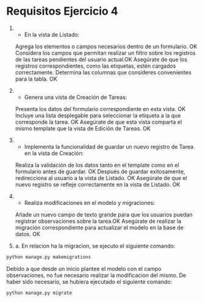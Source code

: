 # Requisitos Ejercicio 4

1. - En la vista de Listado:

    Agrega los elementos o campos necesarios dentro de un formulario. OK
    Considera los campos que permitan realizar un filtro sobre los registros de las tareas pendientes del usuario actual.OK
    Asegúrate de que los registros correspondientes, como las etiquetas, estén cargados correctamente.
    Determina las columnas que consideres convenientes para la tabla. OK

2. - Genera una vista de Creación de Tareas:

    Presenta los datos del formulario correspondiente en esta vista. OK
    Incluye una lista desplegable para seleccionar la etiqueta a la que corresponde la tarea. OK
    Asegúrate de que esta vista comparta el mismo template que la vista de Edición de Tareas. OK

3. - Implementa la funcionalidad de guardar un nuevo registro de Tarea en la vista de Creación:

    Realiza la validación de los datos tanto en el template como en el formulario antes de guardar. OK
    Después de guardar exitosamente, redirecciona al usuario a la vista de Listado. OK
    Asegúrate de que el nuevo registro se refleje correctamente en la vista de Listado. OK

4. - Realiza modificaciones en el modelo y migraciones:

    Añade un nuevo campo de texto grande para que los usuarios puedan registrar observaciones sobre la tarea.OK
    Asegúrate de realizar la migración correspondiente para actualizar el modelo en la base de datos. OK

4. a. En relacion ha la migracion, se ejecuto el siguiente comando:

```bash
python manage.py makemigrations
```
Debido a que desde un inicio plantee el modelo con el campo observaciones, no fue necesario realizar la modificacion del mismo.
De haber sido necesario, se hubiera ejecutado el siguiente comando:

```bash
python manage.py migrate
```

